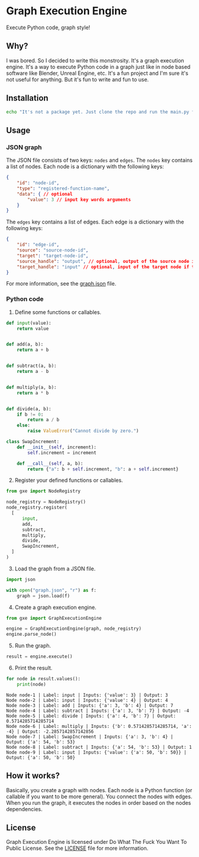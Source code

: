 # Graph Execution Engine
Execute Python code, graph style!

## Why?
I was bored. So I decided to write this monstrosity. It's a graph execution engine. It's a way to execute Python code in a graph just like in node based software like Blender, Unreal Engine, etc. It's a fun project and I'm sure it's not useful for anything. But it's fun to write and fun to use.

## Installation
```bash
echo "It's not a package yet. Just clone the repo and run the main.py file."
```

## Usage
### JSON graph
The JSON file consists of two keys: `nodes` and `edges`. The `nodes` key contains a list of nodes. Each node is a dictionary with the following keys:
```json
{
    "id": "node-id",
    "type": "registered-function-name",
    "data": { // optional
        "value": 3 // input key words arguments
    }
}
```
The `edges` key contains a list of edges. Each edge is a dictionary with the following keys:
```json
{
    "id": "edge-id",
    "source": "source-node-id",
    "target": "target-node-id",
    "source_handle": "output", // optional, output of the source node if the source node has multiple outputs (dictionary)
    "target_handle": "input" // optional, input of the target node if the target node has multiple inputs
}
```
For more information, see the [graph.json](graph.json) file.
### Python code
1. Define some functions or callables.
```python
def input(value):
    return value


def add(a, b):
    return a + b


def subtract(a, b):
    return a - b


def multiply(a, b):
    return a * b


def divide(a, b):
    if b != 0:
        return a / b
    else:
        raise ValueError("Cannot divide by zero.")

class SwapIncrement:
    def __init__(self, increment):
        self.increment = increment

    def __call__(self, a, b):
        return {"a": b + self.increment, "b": a + self.increment}
```
2. Register your defined functions or callables.
```python
from gxe import NodeRegistry

node_registry = NodeRegistry()
node_registry.register(
  [
      input,
      add,
      subtract,
      multiply,
      divide,
      SwapIncrement,
  ]
)
```
3. Load the graph from a JSON file.
```python
import json

with open("graph.json", "r") as f:
    graph = json.load(f)
```
4. Create a graph execution engine.
```python
from gxe import GraphExecutionEngine

engine = GraphExecutionEngine(graph, node_registry)
engine.parse_node()
```
5. Run the graph.
```python
result = engine.execute()
```
6. Print the result.
```python
for node in result.values():
    print(node)
```
```
Node node-1 | Label: input | Inputs: {'value': 3} | Output: 3
Node node-2 | Label: input | Inputs: {'value': 4} | Output: 4
Node node-3 | Label: add | Inputs: {'a': 3, 'b': 4} | Output: 7
Node node-4 | Label: subtract | Inputs: {'a': 3, 'b': 7} | Output: -4
Node node-5 | Label: divide | Inputs: {'a': 4, 'b': 7} | Output: 0.5714285714285714
Node node-6 | Label: multiply | Inputs: {'b': 0.5714285714285714, 'a': -4} | Output: -2.2857142857142856
Node node-7 | Label: SwapIncrement | Inputs: {'a': 3, 'b': 4} | Output: {'a': 54, 'b': 53}
Node node-8 | Label: subtract | Inputs: {'a': 54, 'b': 53} | Output: 1
Node node-9 | Label: input | Inputs: {'value': {'a': 50, 'b': 50}} | Output: {'a': 50, 'b': 50}
```

## How it works?
Basically, you create a graph with nodes. Each node is a Python function (or callable if you want to be more general). You connect the nodes with edges. When you run the graph, it executes the nodes in order based on the nodes dependencies.

## License
Graph Execution Engine is licensed under Do What The Fuck You Want To Public License. See the [LICENSE](LICENSE) file for more information.
